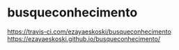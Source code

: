 # busqueconhecimento

https://travis-ci.com/ezayaeskoski/busqueconhecimento
https://ezayaeskoski.github.io/busqueconhecimento/
